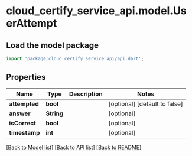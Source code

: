 # cloud_certify_service_api.model.UserAttempt

## Load the model package
```dart
import 'package:cloud_certify_service_api/api.dart';
```

## Properties
Name | Type | Description | Notes
------------ | ------------- | ------------- | -------------
**attempted** | **bool** |  | [optional] [default to false]
**answer** | **String** |  | [optional] 
**isCorrect** | **bool** |  | [optional] 
**timestamp** | **int** |  | [optional] 

[[Back to Model list]](../README.md#documentation-for-models) [[Back to API list]](../README.md#documentation-for-api-endpoints) [[Back to README]](../README.md)


